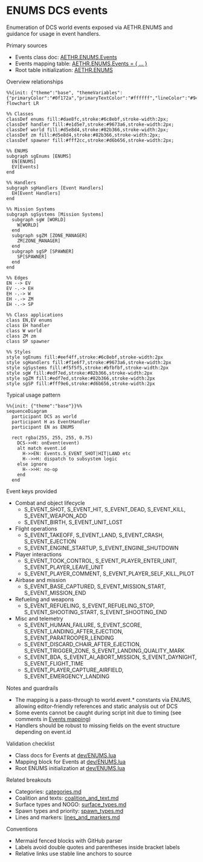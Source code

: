 # ENUMS DCS events

Enumeration of DCS world events exposed via AETHR.ENUMS and guidance for usage in event handlers.

Primary sources

- Events class doc: [AETHR.ENUMS.Events](../../dev/ENUMS.lua:58)
- Events mapping table: [AETHR.ENUMS.Events = { ... }](../../dev/ENUMS.lua:374)
- Root table initialization: [AETHR.ENUMS](../../dev/ENUMS.lua:337)

Overview relationships

```mermaid
%%{init: {"theme":"base", "themeVariables":{"primaryColor":"#0f172a","primaryTextColor":"#ffffff","lineColor":"#94a3b8","fontSize":"12px"}}}%%
flowchart LR

%% Classes
classDef enums fill:#dae8fc,stroke:#6c8ebf,stroke-width:2px;
classDef handler fill:#e1d5e7,stroke:#9673a6,stroke-width:2px;
classDef world fill:#d5e8d4,stroke:#82b366,stroke-width:2px;
classDef zm fill:#d5e8d4,stroke:#82b366,stroke-width:2px;
classDef spawner fill:#fff2cc,stroke:#d6b656,stroke-width:2px;

%% ENUMS
subgraph sgEnums [ENUMS]
  EN[ENUMS]
  EV[Events]
end

%% Handlers
subgraph sgHandlers [Event Handlers]
  EH[Event Handlers]
end

%% Mission Systems
subgraph sgSystems [Mission Systems]
  subgraph sgW [WORLD]
    W[WORLD]
  end
  subgraph sgZM [ZONE_MANAGER]
    ZM[ZONE_MANAGER]
  end
  subgraph sgSP [SPAWNER]
    SP[SPAWNER]
  end
end

%% Edges
EN --> EV
EV -.-> EH
EH -.-> W
EH -.-> ZM
EH -.-> SP

%% Class applications
class EN,EV enums
class EH handler
class W world
class ZM zm
class SP spawner

%% Styles
style sgEnums fill:#eef4ff,stroke:#6c8ebf,stroke-width:2px
style sgHandlers fill:#f1e6f7,stroke:#9673a6,stroke-width:2px
style sgSystems fill:#f5f5f5,stroke:#bfbfbf,stroke-width:2px
style sgW fill:#edf7ed,stroke:#82b366,stroke-width:2px
style sgZM fill:#edf7ed,stroke:#82b366,stroke-width:2px
style sgSP fill:#fff9e6,stroke:#d6b656,stroke-width:2px
```

Typical usage pattern

```mermaid
%%{init: {"theme":"base"}}%%
sequenceDiagram
  participant DCS as world
  participant H as EventHandler
  participant EN as ENUMS

  rect rgba(255, 255, 255, 0.75)
    DCS->>H: onEvent(event)
    alt match event.id
      H->>EN: Events.S_EVENT_SHOT|HIT|LAND etc
      H-->>H: dispatch to subsystem logic
    else ignore
      H-->>H: no-op
    end
  end
```

Event keys provided

- Combat and object lifecycle
  - S_EVENT_SHOT, S_EVENT_HIT, S_EVENT_DEAD, S_EVENT_KILL, S_EVENT_WEAPON_ADD
  - S_EVENT_BIRTH, S_EVENT_UNIT_LOST
- Flight operations
  - S_EVENT_TAKEOFF, S_EVENT_LAND, S_EVENT_CRASH, S_EVENT_EJECTION
  - S_EVENT_ENGINE_STARTUP, S_EVENT_ENGINE_SHUTDOWN
- Player interactions
  - S_EVENT_TOOK_CONTROL, S_EVENT_PLAYER_ENTER_UNIT, S_EVENT_PLAYER_LEAVE_UNIT
  - S_EVENT_PLAYER_COMMENT, S_EVENT_PLAYER_SELF_KILL_PILOT
- Airbase and mission
  - S_EVENT_BASE_CAPTURED, S_EVENT_MISSION_START, S_EVENT_MISSION_END
- Refueling and weapons
  - S_EVENT_REFUELING, S_EVENT_REFUELING_STOP, S_EVENT_SHOOTING_START, S_EVENT_SHOOTING_END
- Misc and telemetry
  - S_EVENT_HUMAN_FAILURE, S_EVENT_SCORE, S_EVENT_LANDING_AFTER_EJECTION, S_EVENT_PARATROOPER_LENDING
  - S_EVENT_DISCARD_CHAIR_AFTER_EJECTION, S_EVENT_TRIGGER_ZONE, S_EVENT_LANDING_QUALITY_MARK
  - S_EVENT_BDA, S_EVENT_AI_ABORT_MISSION, S_EVENT_DAYNIGHT, S_EVENT_FLIGHT_TIME
  - S_EVENT_PLAYER_CAPTURE_AIRFIELD, S_EVENT_EMERGENCY_LANDING

Notes and guardrails

- The mapping is a pass-through to world.event.* constants via ENUMS, allowing editor-friendly references and static analysis out of DCS
- Some events cannot be caught during script init due to timing (see comments in [Events mapping](../../dev/ENUMS.lua:384))
- Handlers should be robust to missing fields on the event structure depending on event.id

Validation checklist

- Class docs for Events at [dev/ENUMS.lua](../../dev/ENUMS.lua:58)
- Mapping block for Events at [dev/ENUMS.lua](../../dev/ENUMS.lua:374)
- Root ENUMS initialization at [dev/ENUMS.lua](../../dev/ENUMS.lua:337)

Related breakouts

- Categories: [categories.md](./categories.md)
- Coalition and texts: [coalition_and_text.md](./coalition_and_text.md)
- Surface types and NOGO: [surface_types.md](./surface_types.md)
- Spawn types and priority: [spawn_types.md](./spawn_types.md)
- Lines and markers: [lines_and_markers.md](./lines_and_markers.md)

Conventions

- Mermaid fenced blocks with GitHub parser
- Labels avoid double quotes and parentheses inside bracket labels
- Relative links use stable line anchors to source